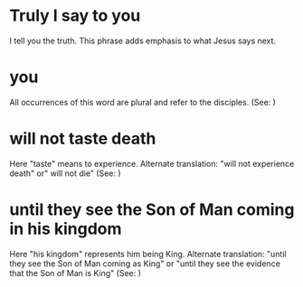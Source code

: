 
# Truly I say to you
I tell you the truth. This phrase adds emphasis to what Jesus says next.

# you
All occurrences of this word are plural and refer to the disciples. (See: )

# will not taste death
Here "taste" means to experience. Alternate translation: "will not experience death" or" will not die" (See: )

# until they see the Son of Man coming in his kingdom
Here "his kingdom" represents him being King. Alternate translation: "until they see the Son of Man coming as King" or "until they see the evidence that the Son of Man is King" (See: )